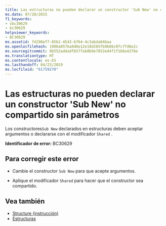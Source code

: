 ```yaml
---
title: Las estructuras no pueden declarar un constructor 'Sub New' no compartido sin parámetros
ms.date: 07/20/2015
f1_keywords:
- vbc30629
- bc30629
helpviewer_keywords:
- BC30629
ms.assetid: f4298ef7-85b1-4543-b764-4c3abda84baa
ms.openlocfilehash: 1906a057ba8d8e12e18d285fb9b86c07c7fd6e2c
ms.sourcegitcommit: 9b552addadfb57fab0b9e7852ed4f1f1b8a42f8e
ms.translationtype: HT
ms.contentlocale: es-ES
ms.lasthandoff: 04/23/2019
ms.locfileid: "61759270"
---
```

# <a name="structures-cannot-declare-a-non-shared-sub-new-with-no-parameters"></a>Las estructuras no pueden declarar un constructor 'Sub New' no compartido sin parámetros
Los constructores`Sub New` declarados en estructuras deben aceptar argumentos o declararse con el modificador `Shared` .  
  
 **Identificador de error:** BC30629  
  
## <a name="to-correct-this-error"></a>Para corregir este error  
  
- Cambie el constructor `Sub New` para que acepte argumentos.  
  
- Aplique el modificador `Shared` para hacer que el constructor sea compartido.  
  
## <a name="see-also"></a>Vea también

- [Structure (instrucción)](../../visual-basic/language-reference/statements/structure-statement.md)
- [Estructuras](../../visual-basic/programming-guide/language-features/data-types/structures.md)
